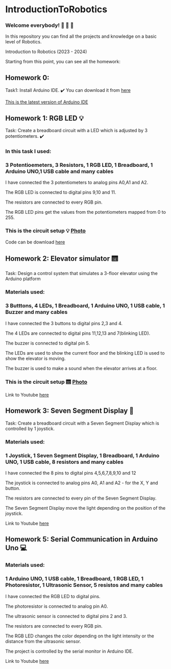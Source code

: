 # IntroductionToRobotics

### Welcome everybody! :wave: :sunflower: :sunflower:

In this repository you can find all the projects and knowledge on a basic level of Robotics.

Introduction to Robotics (2023 - 2024)

Starting from this point, you can see all the homework:

## Homework 0:

Task1: Install Arduino IDE. :heavy_check_mark: You can download it from [here](https://www.arduino.cc/en/software) 

[This is the latest version of Arduino IDE](https://github.com/BetJohn/IntroductionToRobotics/blob/main/Arduino%20IDE%20-%20Photo.jpg)


## Homework 1: RGB LED :bulb:

Task: Create a breadboard circuit with a LED which is adjusted by 3 potentiometers. :heavy_check_mark:

### In this task I used: 
### 3 Potentioemeters, 3 Resistors, 1 RGB LED, 1 Breadboard, 1 Arduino UNO,1 USB cable and many cables

I have connected the 3 potentiometers to analog pins A0,A1 and A2. 

The RGB LED is connected to digital pins 9,10 and 11. 

The resistors are connected to every RGB pin.

The RGB LED pins get the values from the potentiometers mapped from 0 to 255.

### This is the circuit setup :bulb: [Photo](https://github.com/BetJohn/IntroductionToRobotics/blob/main/Homework1/ledRGB_Setup.jpg)

Code can be download [here](https://github.com/BetJohn/IntroductionToRobotics/blob/main/Homework1/ledRGB.c%2B%2B)


## Homework 2: Elevator simulator :elevator: 

Task: Design a control system that simulates a 3-floor elevator using the Arduino platform

### Materials used:
### 3 Butttons, 4 LEDs, 1 Breadboard, 1 Arduino UNO, 1 USB cable, 1 Buzzer and many cables

I have connected the 3 buttons to digital pins 2,3 and 4.

The 4 LEDs are connected to digital pins 11,12,13 and 7(blinking LED).

The buzzer is connected to digital pin 5.

The LEDs are used to show the current floor and the blinking LED is used to show the elevator is moving.

The buzzer is used to make a sound when the elevator arrives at a floor.

### This is the circuit setup :elevator: [Photo](https://github.com/BetJohn/IntroductionToRobotics/blob/main/Homework2/Elevator_Setup.jpg)

Link to Youtube [here](https://youtu.be/kmI19xoIzjw)

## Homework 3: Seven Segment Display :1234: 

Task: Create a breadboard circuit with a Seven Segment Display which is controlled by 1 joystick.

### Materials used:
### 1 Joystick, 1 Seven Segment Display, 1 Breadboard, 1 Arduino UNO, 1 USB cable, 8 resistors and many cables

I have connected the 8 pins to digital pins 4,5,6,7,8,9,10 and 12

The joystick is connected to analog pins A0, A1 and A2 - for the X, Y and button.

The resistors are connected to every pin of the Seven Segment Display.

The Seven Segment Display move the light depending on the position of the joystick.

Link to Youtube [here](https://www.youtube.com/watch?v=p0jv8QHuTU0&ab_channel=IoanBenescu)

## Homework 5: Serial Communication in Arduino Uno :computer: 

### Materials used:
### 1 Arduino UNO, 1 USB cable, 1 Breadboard, 1 RGB LED, 1 Photoresistor, 1 Ultrasonic Sensor, 5 resistos and many cables

I have connected the RGB LED to digital pins.

The photoresistor is connected to analog pin A0.

The ultrasonic sensor is connected to digital pins 2 and 3.

The resistors are connected to every RGB pin.

The RGB LED changes the color depending on the light intensity or the distance from the ultrasonic sensor.

The project is controlled by the serial monitor in Arduino IDE.

Link to Youtube [here](https://youtu.be/C5rDWU4X4Ek)
